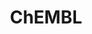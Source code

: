 ---
bigquery: https://console.cloud.google.com/bigquery?p=patents-public-data&d=ebi_chembl&page=dataset
citation: '"The ChEMBL database in 2017." Anna Gaulton, Anne Hersey, Michał Nowotka,
  A Patrícia Bento, Jon Chambers, David Mendez, Prudence Mutowo, Francis Atkinson,
  Louisa J Bellis, Elena Cibrián-Uhalte, Mark Davies, Nathan Dedman, Anneli Karlsson,
  María Paula Magariños, John P Overington, George Papadatos, Ines Smit, Andrew R
  Leach Nucleic acids Research (2017) 45 (Database Issue), D945-D954'
contributors: European Bioinformatics Institute
cost: None
description: ChEMBL Data is a manually curated database of small molecules used in
  drug discovery, including information about existing patented drugs.
documentation: 'schema: https://www.ebi.ac.uk/chembl/db_schema


  '
last_edit: 04/13/2022, 11:22:47
location: https://console.cloud.google.com/marketplace/product/google_patents_public_datasets/chembl
maintained_by: EMBL-EBI, an outstation of European Molecular Biology Laboratory
related_publications: '

  ChEMBL: towards direct deposition of bioassay data.


  Mendez D, Gaulton A, Bento AP, Chambers J, De Veij M, Félix E, Magariños MP, Mosquera
  JF, Mutowo P, Nowotka M, Gordillo-Marañón M, Hunter F, Junco L, Mugumbate G, Rodriguez-Lopez
  M, Atkinson F, Bosc N, Radoux CJ, Segura-Cabrera A, Hersey A, Leach AR.


  — Nucleic Acids Res. 2019; 47(D1):D930-D940. doi: 10.1093/nar/gky1075

  '
schema_fields:
- activity_count
- active_molregno
- target_type
- normal_range_max
- syn_type
- predbind_id
- prod_pat_id
- cx_most_bpka
- mechanism_of_action
- l7
- aidx
- activity_comment
- assay_tax_id
- start_position
- dosed_ingredient
- clo_id
- priority
- bao_id
- ro3_pass
- ref_id
- black_box_warning
- natural_product
- ad_type
- source_domain_id
- tax_id
- aromatic_rings
- comments
- res_stem_id
- site_residues
- biocomp_id
- withdrawn_flag
- indref_id
- parenteral
- level4_description
- component_id
- relationship_type
- ass_cls_map_id
- cidx
- relationship_desc
- species_group_flag
- country
- publication_number
- alert_name
- hbd
- ddd_value
- dosage_form
- irac_class_id
- src_assay_id
- alogp
- path
- molsyn_id
- comp_class_id
- mec_id
- target_mapping
- indication_class
- direct_interaction
- pubmed_id
- downgraded
- db_version
- cell_id
- standard_type
- mc_target_type
- upper_value
- mechanism_comment
- nda_type
- num_ro5_violations
- enzyme_tid
- mol_hrac_id
- mesh_id
- relation
- mol_atc_id
- max_phase
- cell_name
- isoform
- site_name
- product_id
- variant_id
- domain_name
- applicant_full_name
- l3
- withdrawn_country
- bao_format
- mol_frac_id
- met_id
- volume
- patent_use_code
- confidence_score
- label
- efo_id
- level4
- assay_param_id
- ap_id
- structure_type
- assay_test_type
- stem_class
- warnref_id
- sequence
- value
- first_approval
- protein_class_synonym
- creation_date
- description
- drug_record_id
- standard_upper_value
- last_active
- frac_class_id
- level1
- strength
- assay_cell_type
- who_name
- alert_id
- num_lipinski_ro5_violations
- src_short_name
- ddd_admr
- warning_country
- uberon_id
- usan_stem_id
- compd_id
- mutation
- compound_name
- usan_stem_definition
- selectivity_comment
- cell_ontology_id
- withdrawn_reason
- protein_class_desc
- max_phase_for_ind
- formulation_id
- metref_id
- level2_description
- metabolite_record_id
- lle
- delist_flag
- hba
- heavy_atoms
- published_type
- entity_type
- oral
- synonyms
- bao_endpoint
- polymer_flag
- full_molformula
- class_type
- end_position
- protein_class_id
- substrate_record_id
- set_name
- source
- irac_code
- level1_description
- full_mwt
- standard_text_value
- stat
- job_id
- action_type
- topical
- usan_stem
- assay_source
- warning_id
- journal
- organism
- published_value
- hbd_lipinski
- active_ingredient
- db_source
- warning_year
- inorganic_flag
- pathway_id
- component_synonym
- accession
- parent_molregno
- normal_range_min
- activity_id
- l5
- targrel_id
- mc_organism
- class_level
- acd_most_apka
- src_description
- compound_key
- target_desc
- standard_units
- level3_description
- met_conversion
- mc_tax_id
- pchembl_value
- met_comment
- research_stem
- updated_by
- helm_notation
- sitecomp_id
- ingredient
- molecule_type
- entity_id
- doc_id
- ridx
- disease_efficacy
- mc_target_accession
- hba_lipinski
- drug_substance_flag
- compsyn_id
- usan_year
- warning_description
- stem
- cell_source_organism
- subgroup
- abstract
- trade_name
- rtb
- published_relation
- num_alerts
- assay_id
- type
- mecref_id
- std_act_id
- standard_inchi
- l1
- definition
- protclasssyn_id
- actsm_id
- cpd_str_alert_id
- pref_name
- data_validity_comment
- availability_type
- result_flag
- first_in_class
- molfile
- assay_subcellular_fraction
- doc_type
- acd_logd
- psa
- relationship
- assay_tissue
- bto_id
- related_tid
- prodrug
- l6
- previous_company
- tid
- route
- warning_class
- molecular_species
- short_name
- component_type
- frac_code
- ref_url
- alert_set_id
- ref_type
- src_id
- co_stem_id
- standard_inchi_key
- patent_no
- comp_go_id
- withdrawn_class
- cell_source_tax_id
- sei
- withdrawn_year
- therapeutic_flag
- innovator_company
- ddd_units
- acd_most_bpka
- level5
- parameter_type
- enzyme_name
- le
- mc_target_name
- oc_id
- as_id
- go_id
- mol_irac_id
- curation_comment
- approval_date
- first_page
- assay_strain
- published_units
- issue
- company
- cell_source_tissue
- status
- aspect
- ddd_comment
- record_id
- rgid
- units
- level2
- who_extra
- patent_id
- hrac_class_id
- year
- chembl_id
- l4
- title
- name
- annotation
- standard_value
- src_compound_id
- tissue_id
- domain_id
- warning_type
- parent_id
- assay_class_id
- cl_lincs_id
- last_page
- version
- ddd_id
- assay_desc
- assay_type
- site_id
- drugind_id
- confidence
- l8
- canonical_smiles
- toid
- doi
- tbl
- assay_category
- tid_fixed
- uo_units
- orig_description
- cx_most_apka
- caloha_id
- idx
- cellosaurus_id
- drug_product_flag
- text_value
- molregno
- standard_flag
- submission_date
- potential_duplicate
- mw_monoisotopic
- parent_go_id
- standard_relation
- homologue
- efo_term
- level3
- updated_on
- acd_logp
- qudt_units
- bei
- log_id
- qed_weighted
- molecular_mechanism
- usan_substem
- l2
- patent_expire_date
- hrac_code
- smid
- cell_description
- sequence_md5sum
- atc_code
- binding_site_comment
- chirality
- pathway_key
- parameter_value
- smarts
- assay_organism
- chebi_par_id
- domain_description
- mw_freebase
- prediction_method
- parent_type
- cx_logp
- authors
- cx_logd
- curated_by
- targcomp_id
- major_class
- mesh_heading
- domain_type
shortname: chembl
tags:
- biotechnology
- health
- chemical
- bioinformatics
- medical
terms_of_use: CC BY-SA 3.0
title: ChEMBL
uuid: e232a192-965c-4ec9-904c-155b6dfe56c5
---